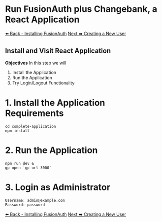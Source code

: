 # Run FusionAuth plus Changebank, a React Application

[⬅️ Back - Installing FusionAuth](step1.md)             [Next ➡️ Creating a New User](step3.md)

## Install and Visit React Application

**Objectives**
In this step we will

1. Install the Application
2. Run the Application
3. Try Login/Logout Functionality

# 1. Install the Application Requirements

```
cd complete-application
npm install
```

# 2. Run the Application

```
npm run dev &
gp open `gp url 3000`
```

# 3. Login as Administrator

```
Username: admin@example.com
Password: password
```

[⬅️ Back - Installing FusionAuth](step1.md)             [Next ➡️ Creating a New User](step3.md)
